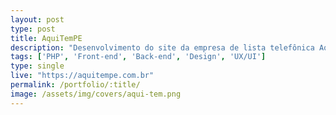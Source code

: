 ```yaml
---
layout: post
type: post
title: AquiTemPE
description: "Desenvolvimento do site da empresa de lista telefônica AquiTemPE e outros sub-sites da empresa."
tags: ['PHP', 'Front-end', 'Back-end', 'Design', 'UX/UI']
type: single
live: "https://aquitempe.com.br"
permalink: /portfolio/:title/
image: /assets/img/covers/aqui-tem.png
---
```

